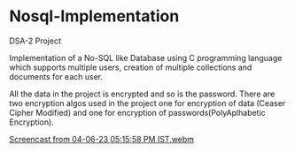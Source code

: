 # Nosql-Implementation
DSA-2 Project

Implementation of a No-SQL like Database using C programming language which supports multiple users, creation of multiple collections and documents for each user.

All the data in the project is encrypted and so is the password. 
There are two encryption algos used in the project one for encryption of data (Ceaser Cipher Modified) and one for encryption of passwords(PolyAplhabetic Encryption).


[Screencast from 04-06-23 05:15:58 PM IST.webm](https://github.com/PratyayDhond/Nosql-Implementation/assets/80563848/e44d2304-6300-4eed-91f2-b6b066a9dec5)
